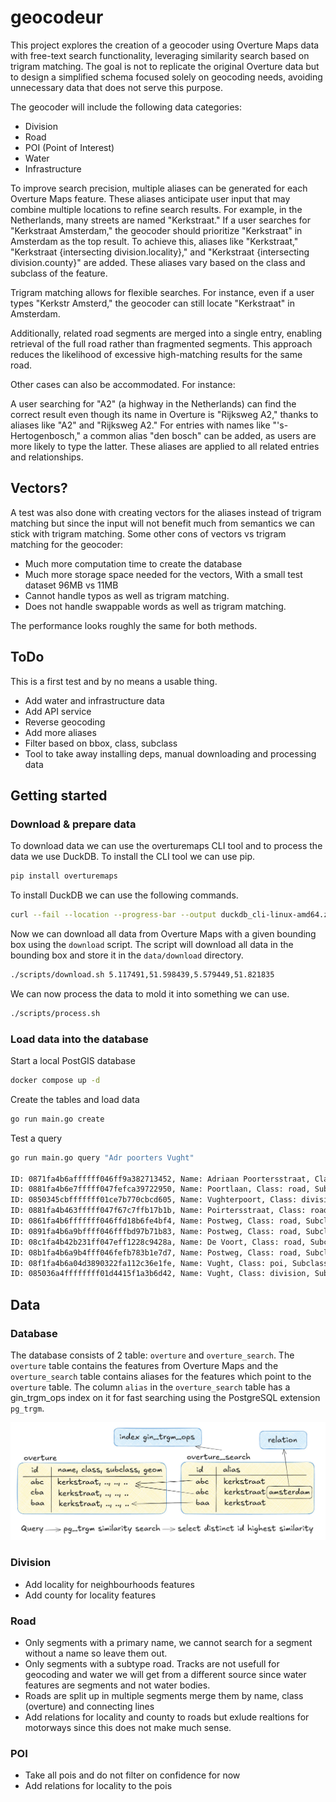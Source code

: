 # geocodeur

This project explores the creation of a geocoder using Overture Maps data with free-text search functionality, leveraging similarity search based on trigram matching. The goal is not to replicate the original Overture data but to design a simplified schema focused solely on geocoding needs, avoiding unnecessary data that does not serve this purpose.

The geocoder will include the following data categories:

- Division
- Road
- POI (Point of Interest)
- Water
- Infrastructure

To improve search precision, multiple aliases can be generated for each Overture Maps feature. These aliases anticipate user input that may combine multiple locations to refine search results. For example, in the Netherlands, many streets are named "Kerkstraat." If a user searches for "Kerkstraat Amsterdam," the geocoder should prioritize "Kerkstraat" in Amsterdam as the top result. To achieve this, aliases like "Kerkstraat," "Kerkstraat {intersecting division.locality}," and "Kerkstraat {intersecting division.county}" are added. These aliases vary based on the class and subclass of the feature.

Trigram matching allows for flexible searches. For instance, even if a user types "Kerkstr Amsterd," the geocoder can still locate "Kerkstraat" in Amsterdam.

Additionally, related road segments are merged into a single entry, enabling retrieval of the full road rather than fragmented segments. This approach reduces the likelihood of excessive high-matching results for the same road.

Other cases can also be accommodated. For instance:

A user searching for "A2" (a highway in the Netherlands) can find the correct result even though its name in Overture is "Rijksweg A2," thanks to aliases like "A2" and "Rijksweg A2."
For entries with names like "'s-Hertogenbosch," a common alias "den bosch" can be added, as users are more likely to type the latter. These aliases are applied to all related entries and relationships.


## Vectors?

A test was also done with creating vectors for the aliases instead of trigram matching but since the input will not benefit much from semantics we can stick with trigram matching. Some other cons of vectors vs trigram matching for the geocoder:

- Much more computation time to create the database
- Much more storage space needed for the vectors, With a small test dataset 96MB vs 11MB
- Cannot handle typos as well as trigram matching.
- Does not handle swappable words as well as trigram matching.

The performance looks roughly the same for both methods.

## ToDo

This is a first test and by no means a usable thing.

- Add water and infrastructure data
- Add API service
- Reverse geocoding
- Add more aliases
- Filter based on bbox, class, subclass
- Tool to take away installing deps, manual downloading and processing data

## Getting started

### Download & prepare data

To download data we can use the overturemaps CLI tool and to process the data we use DuckDB. To install the CLI tool we can use pip.

```sh
pip install overturemaps
```

To install DuckDB we can use the following commands.

```sh
curl --fail --location --progress-bar --output duckdb_cli-linux-amd64.zip https://github.com/duckdb/duckdb/releases/download/v1.1.3/duckdb_cli-linux-amd64.zip && unzip duckdb_cli-linux-amd64.zip
```

Now we can download all data from Overture Maps with a given bounding box using the `download` script. The script will download all data in the bounding box and store it in the `data/download` directory.

```sh
./scripts/download.sh 5.117491,51.598439,5.579449,51.821835
```

We can now process the data to mold it into something we can use.

```sh
./scripts/process.sh
```

### Load data into the database

Start a local PostGIS database

```sh
docker compose up -d
```

Create the tables and load data

```sh
go run main.go create
```

Test a query

```sh
go run main.go query "Adr poorters Vught"

ID: 0871fa4b6affffff046ff9a382713452, Name: Adriaan Poortersstraat, Class: road, Subclass: residential, alias: Adriaan Poortersstraat Vught, Similarity: 0.548387
ID: 0881fa4b6e7fffff047fefca39722950, Name: Poortlaan, Class: road, Subclass: residential, alias: Poortlaan Vught, Similarity: 0.458333
ID: 0850345cbfffffff01ce7b770cbcd605, Name: Vughterpoort, Class: division, Subclass: neighborhood, alias: Vughterpoort Vught, Similarity: 0.434783
ID: 0881fa4b463fffff047f67c7ffb17b1b, Name: Poirtersstraat, Class: road, Subclass: residential, alias: Poirtersstraat Vught, Similarity: 0.379310
ID: 0861fa4b6fffffff046ffd18b6fe4bf4, Name: Postweg, Class: road, Subclass: unknown, alias: Postweg Vught, Similarity: 0.320000
ID: 0891fa4b6a9bffff046fffbd97b71b83, Name: Postweg, Class: road, Subclass: tertiary, alias: Postweg Vught, Similarity: 0.320000
ID: 08c1fa4b42b231ff047eff1228c9428a, Name: De Voort, Class: road, Subclass: track, alias: De Voort Vught, Similarity: 0.320000
ID: 08b1fa4b6a9b4fff046fefb783b1e7d7, Name: Postweg, Class: road, Subclass: cycleway, alias: Postweg Vught, Similarity: 0.320000
ID: 08f1fa4b6a04d3890322fa112c36e1fe, Name: Vught, Class: poi, Subclass: , alias: Vught Vught, Similarity: 0.315789
ID: 085036a4ffffffff01d4415f1a3b6d42, Name: Vught, Class: division, Subclass: county, alias: Vught, Similarity: 0.315789
```

## Data

### Database

The database consists of 2 table: `overture` and `overture_search`. The `overture` table contains the features from Overture Maps and the `overture_search` table contains aliases for the features which point to the `overture` table. The column `alias` in the `overture_search` table has a gin_trgm_ops index on it for fast searching using the PostgreSQL extension `pg_trgm`.

![example](./static/example.jpg)

### Division

- Add locality for neighbourhoods features
- Add county for locality features

### Road

- Only segments with a primary name, we cannot search for a segment without a name so leave them out.
- Only segments with a subtype road. Tracks are not usefull for geocoding and water we will get from a different source since water features are segments and not water bodies.
- Roads are split up in multiple segments merge them by name, class (overture) and connecting lines
- Add relations for locality and county to roads but exlude realtions for motorways since this does not make much sense.

### POI

- Take all pois and do not filter on confidence for now
- Add relations for locality to the pois
